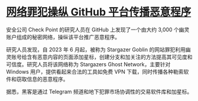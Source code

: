 # [网络罪犯操纵 GitHub 平台传播恶意程序](https://github.com/myogg/meek/issues/83)

安全公司 Check Point 的研究人员在 GitHub 上发现了一个由大约 3,000 个幽灵账户组成的秘密网络，操纵该平台推广恶意程序。

研究人员发现，自 2023 年 6 月起，被称为 Stargazer Goblin 的网站罪犯利用幽灵账号给含有恶意内容的页面添加星标，创建分支和加关注的方法提高其可见度和可信度。研究人员将该网络称为 Stargazers Ghost Network，主要针对 Windows 用户，提供看起来合法的工具如免费 VPN 下载，同时传播各种勒索软件和窃取信息的恶意程序。

据悉，黑客是通过 Telegram 频道和地下犯罪市场协调性的交易软件库和加星标。

